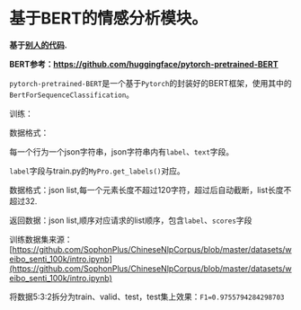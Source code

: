 # 基于BERT的情感分析模块。

**基于[别人的代码](https://blog.csdn.net/Real_Brilliant/article/details/84880528).**

**BERT参考：https://github.com/huggingface/pytorch-pretrained-BERT**

`pytorch-pretrained-BERT`是一个基于`Pytorch`的封装好的BERT框架，使用其中的`BertForSequenceClassification`。

训练：

数据格式：

每一个行为一个json字符串，json字符串内有`label`、`text`字段。

`label`字段与train.py的`MyPro.get_labels()`对应。


数据格式：json list,每一个元素长度不超过120字符，超过后自动截断，list长度不超过32.

返回数据：json list,顺序对应请求的list顺序，包含`label`、`scores`字段

训练数据集来源：[https://github.com/SophonPlus/ChineseNlpCorpus/blob/master/datasets/weibo_senti_100k/intro.ipynb](https://github.com/SophonPlus/ChineseNlpCorpus/blob/master/datasets/weibo_senti_100k/intro.ipynb)

将数据5:3:2拆分为train、valid、test，test集上效果：`F1=0.9755794284298703`